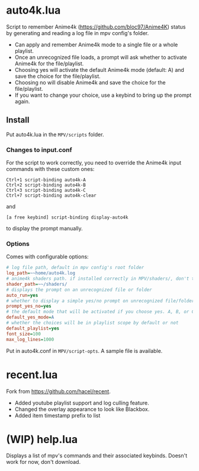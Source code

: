 # auto4k.lua

Script to remember Anime4k (https://github.com/bloc97/Anime4K) status by generating and reading a log file in mpv config's folder.

* Can apply and remember Anime4k mode to a single file or a whole playlist.
* Once an unrecognized file loads, a prompt will ask whether to activate Anime4k for the file/playlist.
* Choosing yes will activate the default Anime4k mode (default: A) and save the choice for the file/playlist.
* Choosing no will disable Anime4k and save the choice for the file/playlist.
* If you want to change your choice, use a keybind to bring up the prompt again.

## Install

Put auto4k.lua in the `MPV/scripts` folder.

### Changes to input.conf

For the script to work correctly, you need to override the Anime4k input commands with these custom ones:

```
Ctrl+1 script-binding auto4k-A
Ctrl+2 script-binding auto4k-B
Ctrl+3 script-binding auto4k-C
Ctrl+7 script-binding auto4k-clear
```
and
```
[a free keybind] script-binding display-auto4k
```

to display the prompt manually.

### Options

Comes with configurable options:

```ini
# log file path, default in mpv config's root folder
log_path=~~home/auto4k.log
# anime4k shaders path. if installed correctly in MPV/shaders/, don't touch anything
shader_path=~~/shaders/
# displays the prompt on an unrecognized file or folder
auto_run=yes
# whether to display a simple yes/no prompt on unrecognized file/folder, or a more detailed prompt with all modes
prompt_yes_no=yes
# the default mode that will be activated if you choose yes. A, B, or C
default_yes_mode=A
# whether the choices will be in playlist scope by default or not 
default_playlist=yes
font_size=100
max_log_lines=1000
```

Put in auto4k.conf in `MPV/script-opts`. A sample file is available.

# recent.lua

Fork from https://github.com/hacel/recent.

* Added youtube playlist support and log culling feature.
* Changed the overlay appearance to look like Blackbox.
* Added item timestamp prefix to list

# (WIP) help.lua

Displays a list of mpv's commands and their associated keybinds. Doesn't work for now, don't download.